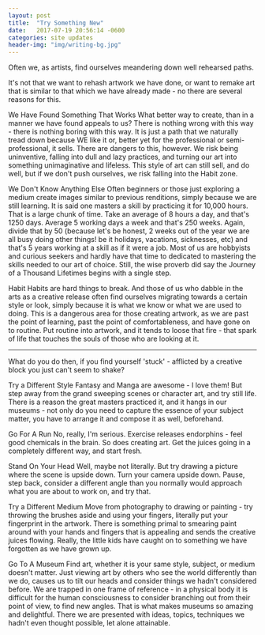 ```yaml
---
layout: post
title:  "Try Something New"
date:   2017-07-19 20:56:14 -0600
categories: site updates
header-img: "img/writing-bg.jpg"
---
```

Often we, as artists, find ourselves meandering down well rehearsed paths.  

It's not that we want to rehash artwork we have done, or want to remake art that is similar to that which we have already made - no there are several reasons for this.

We Have Found Something That Works
What better way to create, than in a manner we have found appeals to us?
There is nothing wrong with this way - there is nothing boring with this way.  It is just a path that we naturally tread down because WE like it or, better yet for the professional or semi-professional, it sells.
There are dangers to this, however.  We risk being uninventive, falling into dull and lazy practices, and turning our art into something unimaginative and lifeless.  This style of art can still sell, and do well, but if we don't push ourselves, we risk falling into the Habit zone.

We Don't Know Anything Else
Often beginners or those just exploring a medium create images similar to previous renditions, simply because we are still learning.  It is said one masters a skill by practicing it for 10,000 hours.  That is a large chunk of time.  Take an average of 8 hours a day, and that's 1250 days.  Average 5 working days a week and that's 250 weeks.  Again, divide that by 50 (because let's be honest, 2 weeks out of the year we are all busy doing other things! be it holidays, vacations, sicknesses, etc) and that's 5 years working at a skill as if it were a job.
Most of us are hobbyists and curious seekers and hardly have that time to dedicated to mastering the skills needed to our art of choice.  Still, the wise proverb did say the Journey of a Thousand Lifetimes begins with a single step.

Habit
Habits are hard things to break.  And those of us who dabble in the arts as a creative release often find ourselves migrating towards a certain style or look, simply because it is what we know or what we are used to doing.  This is a dangerous area for those creating artwork, as we are past the point of learning, past the point of comfortableness, and have gone on to routine.  Put routine into artwork, and it tends to loose that fire - that spark of life that touches the souls of those who are looking at it.

----

What do you do then, if you find yourself 'stuck' - afflicted by a creative block you just can't seem to shake?

Try a Different Style
Fantasy and Manga are awesome - I love them!  But step away from the grand sweeping scenes or character art, and try still life.  There is a reason the great masters practiced it, and it hangs in our museums - not only do you need to capture the essence of your subject matter, you have to arrange it and compose it as well, beforehand.

Go For A Run
No, really, I'm serious.  Exercise releases endorphins - feel good chemicals in the brain.  So does creating art.  Get the juices going in a completely different way, and start fresh.

Stand On Your Head
Well, maybe not literally.  But try drawing a picture where the scene is upside down.  Turn your camera upside down.  Pause, step back, consider a different angle than you normally would approach what you are about to work on, and try that.

Try a Different Medium
Move from photography to drawing or painting - try throwing the brushes aside and using your fingers, literally put your fingerprint in the artwork.  There is something primal to smearing paint around with your hands and fingers that is appealing and sends the creative juices flowing.  Really, the little kids have caught on to something we have forgotten as we have grown up.

Go To A Museum
Find art, whether it is your same style, subject,  or medium doesn't matter.  Just viewing art by others who see the world differently than we do, causes us to tilt our heads and consider things we hadn't considered before.  We are trapped in one frame of reference - in a physical body it is difficult for the human consciousness to consider branching out from their point of view, to find new angles.  That is what makes museums so amazing and delightful.  There we are presented with ideas, topics, techniques we hadn't even thought possible, let alone attainable.